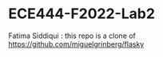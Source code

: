 # ECE444-F2022-Lab2
Fatima Siddiqui : this repo is a clone of  https://github.com/miguelgrinberg/flasky
